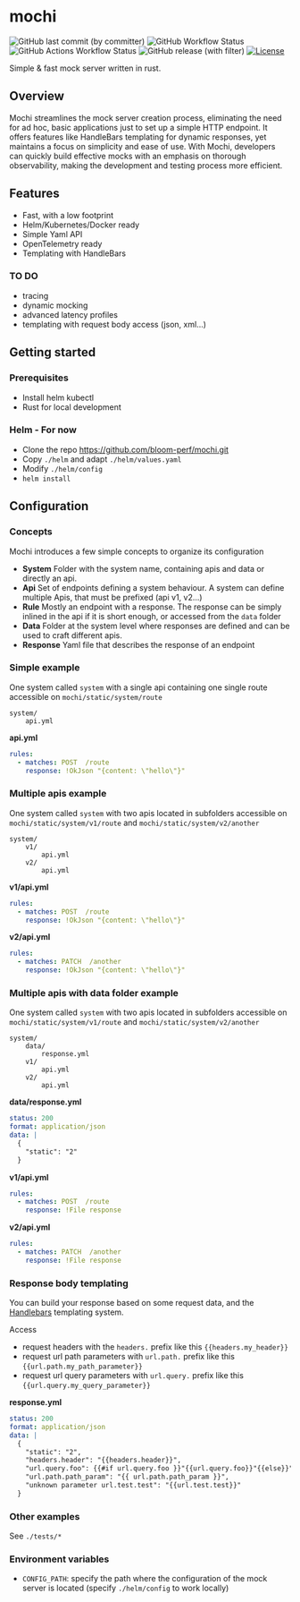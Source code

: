 # mochi
![GitHub last commit (by committer)](https://img.shields.io/github/last-commit/bloom-perf/mochi?logo=github)
![GitHub Workflow Status](https://img.shields.io/github/actions/workflow/status/bloom-perf/mochi/ci.yml?style=flat&branch=main)
![GitHub Actions Workflow Status](https://img.shields.io/github/actions/workflow/status/bloom-perf/mochi/release.yml?label=publish)
![GitHub release (with filter)](https://img.shields.io/github/v/release/bloom-perf/mochi?style=flat)
[![License](https://img.shields.io/badge/License-Apache_2.0-blue.svg?style=flat)](https://opensource.org/licenses/Apache-2.0)

Simple &amp; fast mock server written in rust.

## Overview

Mochi streamlines the mock server creation process, eliminating the need for ad hoc, basic applications just to set up a simple HTTP endpoint. It offers features like HandleBars templating for dynamic responses, yet maintains a focus on simplicity and ease of use. With Mochi, developers can quickly build effective mocks with an emphasis on thorough observability, making the development and testing process more efficient.

## Features
 - Fast, with a low footprint
 - Helm/Kubernetes/Docker ready
 - Simple Yaml API
 - OpenTelemetry ready
 - Templating with HandleBars

### TO DO
 - tracing
 - dynamic mocking
 - advanced latency profiles
 - templating with request body access (json, xml...)

## Getting started
### Prerequisites
- Install helm kubectl
- Rust for local development


### Helm - For now
- Clone the repo https://github.com/bloom-perf/mochi.git
- Copy `./helm` and adapt `./helm/values.yaml`
- Modify `./helm/config`
- `helm install`


## Configuration
### Concepts
Mochi introduces a few simple concepts to organize its configuration
- **System** Folder with the system name, containing apis and data or directly an api.
- **Api** Set of endpoints defining a system behaviour. A system can define multiple Apis, that must be prefixed (api v1, v2...)
- **Rule** Mostly an endpoint with a response. The response can be simply inlined in the api if it is short enough, or accessed from the `data` folder
- **Data** Folder at the system level where responses are defined and can be used to craft different apis.
- **Response** Yaml file that describes the response of an endpoint

### Simple example

One system called `system` with a single api containing one single route accessible on `mochi/static/system/route`

```
system/
    api.yml
```
**api.yml**
```yaml api.yml
rules:
  - matches: POST  /route
    response: !OkJson "{content: \"hello\"}"
```

### Multiple apis example

One system called `system` with two apis located in subfolders accessible on `mochi/static/system/v1/route` and `mochi/static/system/v2/another`

```
system/
    v1/
        api.yml
    v2/
        api.yml
```
**v1/api.yml**
```yaml api.yml
rules:
  - matches: POST  /route
    response: !OkJson "{content: \"hello\"}"
```
**v2/api.yml**
```yaml api.yml
rules:
  - matches: PATCH  /another
    response: !OkJson "{content: \"hello\"}"
```

### Multiple apis with data folder example

One system called `system` with two apis located in subfolders accessible on `mochi/static/system/v1/route` and `mochi/static/system/v2/another`

```
system/
    data/
        response.yml
    v1/
        api.yml
    v2/
        api.yml
```
**data/response.yml**
```yaml response
status: 200
format: application/json
data: |
  {
    "static": "2"
  }
```
**v1/api.yml**
```yaml api.yml
rules:
  - matches: POST  /route
    response: !File response
```
**v2/api.yml**
```yaml api.yml
rules:
  - matches: PATCH  /another
    response: !File response
```

### Response body templating
You can build your response based on some request data, and the [Handlebars](http://handlebarsjs.com/) templating system.

Access
- request headers with the `headers.` prefix like this `{{headers.my_header}}`
- request url path parameters with `url.path.` prefix like this `{{url.path.my_path_parameter}}`
- request url query parameters with `url.query.` prefix like this `{{url.query.my_query_parameter}}`

**response.yml**
```yaml
status: 200
format: application/json
data: |
  {
    "static": "2",
    "headers.header": "{{headers.header}}",
    "url.query.foo": {{#if url.query.foo }}"{{url.query.foo}}"{{else}}"none"{{/if}},
    "url.path.path_param": "{{ url.path.path_param }}",
    "unknown parameter url.test.test": "{{url.test.test}}"
  }
```


### Other examples
See `./tests/*`

### Environment variables
- `CONFIG_PATH`: specify the path where the configuration of the mock server is located (specify `./helm/config` to work locally)
